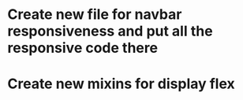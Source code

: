 # Create new file for navbar responsiveness and put all the responsive code there
# Create new mixins for display flex